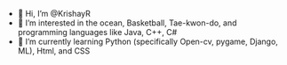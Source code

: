 - 👋 Hi, I’m @KrishayR
- 👀 I’m interested in the ocean, Basketball, Tae-kwon-do, and programming languages like Java, C++, C# 
- 🌱 I’m currently learning Python (specifically Open-cv, pygame, Django, ML), Html, and CSS
